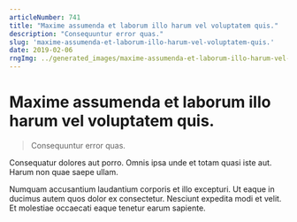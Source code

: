 ```yaml
---
articleNumber: 741
title: "Maxime assumenda et laborum illo harum vel voluptatem quis."
description: "Consequuntur error quas."
slug: 'maxime-assumenda-et-laborum-illo-harum-vel-voluptatem-quis.'
date: 2019-02-06
rngImg: ../generated_images/maxime-assumenda-et-laborum-illo-harum-vel-voluptatem-quis..jpg
---
```


# Maxime assumenda et laborum illo harum vel voluptatem quis.

> Consequuntur error quas.

Consequatur dolores aut porro. Omnis ipsa unde et totam quasi iste aut. Harum non quae saepe ullam.
 Numquam accusantium laudantium corporis et illo excepturi. Ut eaque in ducimus autem quos dolor ex consectetur. Nesciunt expedita modi et velit. Et molestiae occaecati eaque tenetur earum sapiente.
